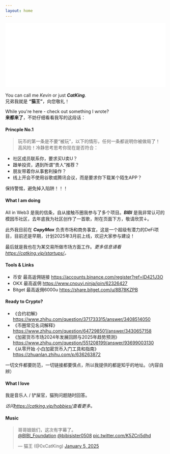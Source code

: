 ```yaml
---
layout: home
---
```


<img src="images/cover_flag.png" class="cover_flag">

You can call me _Kevin_ or just **_CatKing_**.  
兄弟我就是 **“猫王”**，向您敬礼！

While you're here - check out something I wrote?  
**来都来了**，不妨仔细看看我写的这段话：


#### Princple No.1
> 玩币的第一条是不要“被玩”，以下的情形，任何一条都说明你被做局了！  
高风险！冷静思考思考你现在是否符合：
- 社区成员联系你，要求买U卖U？
- 跟单投资，遇到所谓“贵人”推荐？
- 朋友带着你从事套利操作？
- 线上开会不使用谷歌或腾讯会议，而是要求你下载某个陌生APP？

保持警惕，避免掉入陷阱！！！

#### What I am doing
All in Web3 是我的信条，自从接触币圈我参与了多个项目。***BIBI*** 是我非常认可的模因币社区，去年底我为社区创作了一首歌，附在页面下方，敬请欣赏↓。

此外我目前在 ***CapyMax*** 负责市场和商务事宜，这是一个超级有潜力的DeFi项目，目前还是早期，计划2025年3月前上线，欢迎大家参与建设！

最后就是我也在为某交易所做市场方面工作。*更多信息请看<https://catking.vip/startups/>。*



#### Tools & Links

- <span class="icon-binance"></span> 币安 最高返佣链接  <https://accounts.binance.com/register?ref=ID421J3O>
- OKX  最高返佣  <https://www.cnouyi.ninja/join/62326427>
- Bitget  最高返佣6000u  <https://share.bitget.com/u/8B78KZPB>

#### Ready to Crypto?
- 《合约初解》<https://www.zhihu.com/question/371733315/answer/3408514050>
- 《币圈常见名词解释》<https://www.zhihu.com/question/647298501/answer/3430657158>
- 《加密货币市场2024年发展回顾与2025年趋势预测》<https://www.zhihu.com/question/551208199/answer/93699003130>
- 《从零开始 小白加密货币入门工具和指南》<https://zhuanlan.zhihu.com/p/636263872>

一切文件都要防范，一切链接都要慎点，所以我提供的都是知乎的地址。（内容自辨）

#### What I love
我是音乐人 / 铲屎官，猫狗问题随时回答。

*访问<https://catking.vip/hobbies/>查看更多。*

#### Music

<blockquote class="twitter-tweet"><p lang="zh" dir="ltr">哥哥姐姐们，这次有字幕了。<br> <a href="https://twitter.com/BIBI_Foundation?ref_src=twsrc%5Etfw">@BIBI_Foundation</a> <a href="https://twitter.com/bibisister0508?ref_src=twsrc%5Etfw">@bibisister0508</a> <a href="https://t.co/K5ZCri5dhd">pic.twitter.com/K5ZCri5dhd</a></p>&mdash; 猫王 (@0xCatKing) <a href="https://twitter.com/0xCatKing/status/1875928560726381027?ref_src=twsrc%5Etfw">January 5, 2025</a></blockquote> <script async src="https://platform.twitter.com/widgets.js" charset="utf-8"></script>